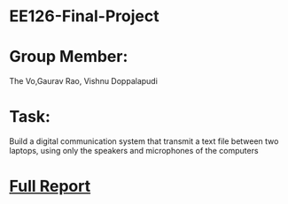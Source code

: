 # EE126-Final-Project

# Group Member:
The Vo,Gaurav Rao, Vishnu Doppalapudi

# Task: 
Build a digital communication system that transmit a text file between two laptops, using only the speakers and microphones
of the computers 

# [Full Report](https://docs.google.com/document/d/1HJVdWi7XnXtBtKdgjQJzhc97kBT3X_9EH9Qt8xKXFvA/edit?usp=sharing)
